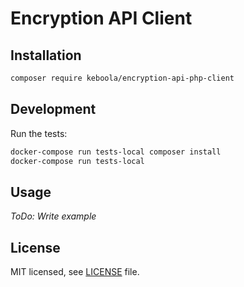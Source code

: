 # Encryption API Client

## Installation
```bash
composer require keboola/encryption-api-php-client
```

## Development
Run the tests:

```bash
docker-compose run tests-local composer install
docker-compose run tests-local
```

## Usage

_ToDo: Write example_

## License

MIT licensed, see [LICENSE](./LICENSE) file.
